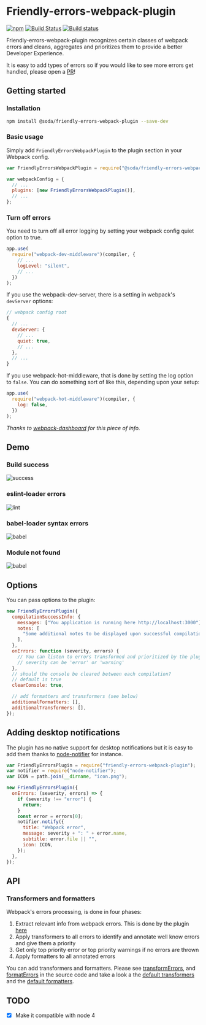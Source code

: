 # Friendly-errors-webpack-plugin

[![npm](https://img.shields.io/npm/v/@soda/friendly-errors-webpack-plugin.svg)](https://www.npmjs.com/package/@soda/friendly-errors-webpack-plugin)
[![Build Status](https://travis-ci.org/sodatea/friendly-errors-webpack-plugin.svg?branch=master)](https://travis-ci.org/sodatea/friendly-errors-webpack-plugin)
[![Build status](https://ci.appveyor.com/api/projects/status/bbrt7hmp6lav3erh/branch/master?svg=true)](https://ci.appveyor.com/project/sodatea/friendly-errors-webpack-plugin/branch/master)

Friendly-errors-webpack-plugin recognizes certain classes of webpack
errors and cleans, aggregates and prioritizes them to provide a better
Developer Experience.

It is easy to add types of errors so if you would like to see more
errors get handled, please open a [PR](https://help.github.com/articles/creating-a-pull-request/)!

## Getting started

### Installation

```bash
npm install @soda/friendly-errors-webpack-plugin --save-dev
```

### Basic usage

Simply add `FriendlyErrorsWebpackPlugin` to the plugin section in your Webpack config.

```javascript
var FriendlyErrorsWebpackPlugin = require("@soda/friendly-errors-webpack-plugin");

var webpackConfig = {
  // ...
  plugins: [new FriendlyErrorsWebpackPlugin()],
  // ...
};
```

### Turn off errors

You need to turn off all error logging by setting your webpack config quiet option to true.

```javascript
app.use(
  require("webpack-dev-middleware")(compiler, {
    // ...
    logLevel: "silent",
    // ...
  })
);
```

If you use the webpack-dev-server, there is a setting in webpack's `devServer` options:

```javascript
// webpack config root
{
  // ...
  devServer: {
    // ...
    quiet: true,
    // ...
  },
  // ...
}
```

If you use webpack-hot-middleware, that is done by setting the log option to `false`. You can do something sort of like this, depending upon your setup:

```javascript
app.use(
  require("webpack-hot-middleware")(compiler, {
    log: false,
  })
);
```

_Thanks to [webpack-dashboard](https://github.com/FormidableLabs/webpack-dashboard) for this piece of info._

## Demo

### Build success

![success](http://i.imgur.com/MkUEhYz.gif)

### eslint-loader errors

![lint](http://i.imgur.com/xYRkldr.gif)

### babel-loader syntax errors

![babel](http://i.imgur.com/W59z8WF.gif)

### Module not found

![babel](http://i.imgur.com/OivW4As.gif)

## Options

You can pass options to the plugin:

```js
new FriendlyErrorsPlugin({
  compilationSuccessInfo: {
    messages: ["You application is running here http://localhost:3000"],
    notes: [
      "Some additional notes to be displayed upon successful compilation",
    ],
  },
  onErrors: function (severity, errors) {
    // You can listen to errors transformed and prioritized by the plugin
    // severity can be 'error' or 'warning'
  },
  // should the console be cleared between each compilation?
  // default is true
  clearConsole: true,

  // add formatters and transformers (see below)
  additionalFormatters: [],
  additionalTransformers: [],
});
```

## Adding desktop notifications

The plugin has no native support for desktop notifications but it is easy
to add them thanks to [node-notifier](https://www.npmjs.com/package/node-notifier) for instance.

```js
var FriendlyErrorsPlugin = require("friendly-errors-webpack-plugin");
var notifier = require("node-notifier");
var ICON = path.join(__dirname, "icon.png");

new FriendlyErrorsPlugin({
  onErrors: (severity, errors) => {
    if (severity !== "error") {
      return;
    }
    const error = errors[0];
    notifier.notify({
      title: "Webpack error",
      message: severity + ": " + error.name,
      subtitle: error.file || "",
      icon: ICON,
    });
  },
});
```

## API

### Transformers and formatters

Webpack's errors processing, is done in four phases:

1. Extract relevant info from webpack errors. This is done by the plugin [here](https://github.com/sodatea/friendly-errors-webpack-plugin/blob/master/src/core/extractWebpackError.js)
2. Apply transformers to all errors to identify and annotate well know errors and give them a priority
3. Get only top priority error or top priority warnings if no errors are thrown
4. Apply formatters to all annotated errors

You can add transformers and formatters. Please see [transformErrors](https://github.com/sodatea/friendly-errors-webpack-plugin/blob/master/src/core/transformErrors.js),
and [formatErrors](https://github.com/sodatea/friendly-errors-webpack-plugin/blob/master/src/core/formatErrors.js)
in the source code and take a look a the [default transformers](https://github.com/sodatea/friendly-errors-webpack-plugin/tree/master/src/transformers)
and the [default formatters](https://github.com/sodatea/friendly-errors-webpack-plugin/tree/master/src/formatters).

## TODO

- [x] Make it compatible with node 4
